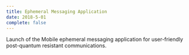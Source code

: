 ```yaml
---
title: Ephemeral Messaging Application
date: 2018-5-01
complete: false
---
```


Launch of the Mobile ephemeral messaging application for user-friendly post-quantum resistant communications.